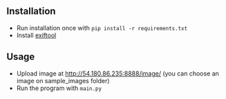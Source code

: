 

## Installation

- Run installation once with `pip install -r requirements.txt`
- Install [exiftool](https://exiftool.org/install.html)


## Usage

- Upload image at http://54.180.86.235:8888/image/ (you can choose an image on sample_images folder)
- Run the program with `main.py`
 